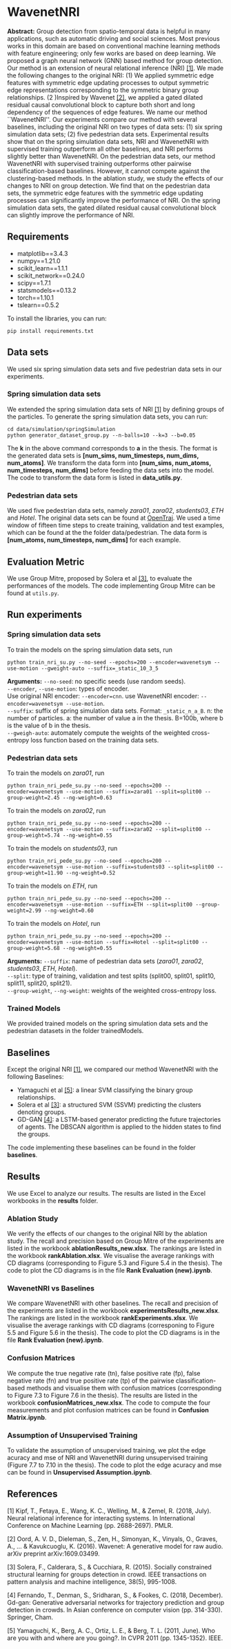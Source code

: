 # WavenetNRI

**Abstract:** Group detection from spatio-temporal data is helpful in many applications, such as automatic driving and social sciences. Most previous works in this domain are based on conventional machine learning methods with feature engineering; only few works are based on deep learning. We proposed a graph neural network (GNN) based method for group detection. Our method is an extension of neural relational inference (NRI) [[1]](#1). We made the following changes to the original NRI: (1) We applied symmetric edge features with symmetric edge updating processes to output symmetric edge representations corresponding to the symmetric binary group relationships. (2 )Inspired by Wavenet [[2]](#2), we applied a gated dilated residual causal convolutional block to capture both short and long dependency of the sequences of edge features. We name our method ``WavenetNRI''. Our experiments compare our method with several baselines, including the original NRI on two types of data sets: (1) six spring simulation data sets; (2) five pedestrian data sets. Experimental results show that on the spring simulation data sets, NRI and WavenetNRI with supervised training outperform all other baselines, and NRI performs slightly better than WavenetNRI. On the pedestrian data sets, our method WavenetNRI with supervised training outperforms other pairwise classification-based baselines. However, it cannot compete against the clustering-based methods. In the ablation study, we study the effects of our changes to NRI on group detection. We find that on the pedestrian data sets, the symmetric edge features with the symmetric edge updating processes can significantly improve the performance of NRI. On the spring simulation data sets, the gated dilated residual causal convolutional block can slightly improve the performance of NRI. 

## Requirements
- matplotlib==3.4.3
- numpy==1.21.0
- scikit_learn==1.1.1
- scikit_network==0.24.0
- scipy==1.7.1
- statsmodels==0.13.2
- torch==1.10.1
- tslearn==0.5.2

To install the libraries, you can run:
```
pip install requirements.txt
```

## Data sets
We used six spring simulation data sets and five pedestrian data sets in our experiments.
### Spring simulation data sets
We extended the spring simulation data sets of NRI [[1]](#1) by defining groups of the particles. To generate the spring simulation data sets, you can run:
```
cd data/simulation/springSimulation
python generator_dataset_group.py --n-balls=10 --k=3 --b=0.05
```
The **k** in the above command corresponds to **a** in the thesis.
The format is the generated data sets is **[num_sims, num_timesteps, num_dims, num_atoms]**. We transform the data form into **[num_sims, num_atoms, num_timesteps, num_dims]** before feeding the data sets into the model. The code to transform the data form is listed in **data_utils.py**.

### Pedestrian data sets
We used five pedestrian data sets, namely *zara01*, *zara02*, *students03*, *ETH* and *Hotel*. The original data sets can be found at [OpenTraj](https://github.com/fatcatZF/OpenTraj). We used a time window of fifteen time steps to create training, validation and test examples, which can be found at the the folder data/pedestrian. The data form is **[num_atoms, num_timesteps, num_dims]** for each example. 

## Evaluation Metric
We use Group Mitre, proposed by Solera et al [[3]](#3), to evaluate the performances of the models. The code implementing Group Mitre can be found at `utils.py`.

## Run experiments
### Spring simulation data sets
To train the models on the spring simulation data sets, run
```
python train_nri_su.py --no-seed --epochs=200 --encoder=wavenetsym --use-motion --gweight-auto --suffix=_static_10_3_5
```
**Arguments:** ```--no-seed```: no specific seeds (use random seeds).<br> 
```--encoder```, ```--use-motion```: types of encoder.<br> 
        Use original NRI encoder: ```--encoder=cnn```. use WavenetNRI encoder: ```--encoder=wavenetsym --use-motion```.<br>
```--suffix```: suffix of spring simulation data sets. Format: ```_static_n_a_B```. n: the number of particles. a: the number of value a in the thesis. B=100b, where b is the value of b in the thesis.<br>
```--gweigh-auto```: automately compute the weights of the weighted cross-entropy loss function based on the training data sets.

### Pedestrian data sets
To train the models on *zara01*, run
```
python train_nri_pede_su.py --no-seed --epochs=200 --encoder=wavenetsym --use-motion --suffix=zara01 --split=split00 --group-weight=2.45 --ng-weight=0.63 
```
To train the models on *zara02*, run
```
python train_nri_pede_su.py --no-seed --epochs=200 --encoder=wavenetsym --use-motion --suffix=zara02 --split=split00 --group-weight=5.74 --ng-weight=0.55
```
To train the models on *students03*, run
```
python train_nri_pede_su.py --no-seed --epochs=200 --encoder=wavenetsym --use-motion --suffix=students03 --split=split00 --group-weight=11.90 --ng-weight=0.52
```
To train the models on *ETH*, run
```
python train_nri_pede_su.py --no-seed --epochs=200 --encoder=wavenetsym --use-motion --suffix=ETH --split=split00 --group-weight=2.99 --ng-weight=0.60
```
To train the models on *Hotel*, run
```
python train_nri_pede_su.py --no-seed --epochs=200 --encoder=wavenetsym --use-motion --suffix=Hotel --split=split00 --group-weight=5.68 --ng-weight=0.55
```
**Arguments:** ```--suffix```: name of pedestrian data sets (*zara01*, *zara02*, *students03*, *ETH*, *Hotel*).<br>
               ```--split```: type of training, validation and test splits (split00, split01, split10, split11, split20, split21).<br>
               ```--group-weight```, ```--ng-weight```: weights of the weighted cross-entropy loss.<br>
### Trained Models  
We provided trained models on the spring simulation data sets and the pedestrian datasets in the folder trainedModels.

## Baselines
Except the original NRI [[1]](#1), we compared our method WavenetNRI with the following Baselines:
- Yamaguchi et al [[5]](#5): a linear SVM classifying the binary group relationships.
- Solera et al [[3]](#3): a structured SVM (SSVM) predicting the clusters denoting groups.
- GD-GAN [[4]](#4): a LSTM-based generator predicting the future trajectories of agents. The DBSCAN algorithm is applied to the hidden states to find the groups.

The code implementing these baselines can be found in the folder **baselines**.

## Results
We use Excel to analyze our results. The results are listed in the Excel workbooks in the **results** folder. 
### Ablation Study
We verify the effects of our changes to the original NRI by the ablation study. The recall and precision based on Group Mitre of the experiments are listed in the workbook **ablationResults_new.xlsx**. The rankings are listed in the workbook **rankAblation.xlsx**. We visualise the average rankings with CD diagrams (corresponding to Figure 5.3 and Figure 5.4 in the thesis). The code to plot the CD diagrams is in the file **Rank Evaluation (new).ipynb**.
### WavenetNRI vs Baselines
We compare WavenetNRI with other baselines. The recall and precision of the experiments are listed in the workbook **experimentsResults_new.xlsx**. The rankings are listed in the workbook **rankExperiments.xlsx**. We visualise the average rankings with CD diagrams (corresponing to Figure 5.5 and Figure 5.6 in the thesis). The code to plot the CD diagrams is in the file **Rank Evaluation (new).ipynb**.
### Confusion Matrices
We compute the true negative rate (tn), false positive rate (fp), false negative rate (fn) and true positive rate (tp) of the pairwise classification-based methods and visualise them with confusion matrices (corresponding to Figure 7.3 to Figure 7.6 in the thesis). The results are listed in the workbook **confusionMatrices_new.xlsx**. The code to compute the four measurements and plot confusion matrices can be found in **Confusion Matrix.ipynb**.
### Assumption of Unsupervised Training
To validate the assumption of unsupervised training, we plot the edge acuracy and mse of NRI and WavenetNRI during unsupervised training (Figure 7.7 to 7.10 in the thesis). The code to plot the edge acuracy and mse can be found in **Unsupervised Assumption.ipynb**.

## References
<a id="1">[1]</a>
Kipf, T., Fetaya, E., Wang, K. C., Welling, M., & Zemel, R. (2018, July). Neural relational inference for interacting systems. In International Conference on Machine Learning (pp. 2688-2697). PMLR.

<a id="2">[2]</a>
Oord, A. V. D., Dieleman, S., Zen, H., Simonyan, K., Vinyals, O., Graves, A., ... & Kavukcuoglu, K. (2016). Wavenet: A generative model for raw audio. arXiv preprint arXiv:1609.03499.

<a id="3">[3]</a>
Solera, F., Calderara, S., & Cucchiara, R. (2015). Socially constrained structural learning for groups detection in crowd. IEEE transactions on pattern analysis and machine intelligence, 38(5), 995-1008.

<a id="4">[4]</a>
Fernando, T., Denman, S., Sridharan, S., & Fookes, C. (2018, December). Gd-gan: Generative adversarial networks for trajectory prediction and group detection in crowds. In Asian conference on computer vision (pp. 314-330). Springer, Cham.

<a id="5">[5]</a>
Yamaguchi, K., Berg, A. C., Ortiz, L. E., & Berg, T. L. (2011, June). Who are you with and where are you going?. In CVPR 2011 (pp. 1345-1352). IEEE.
